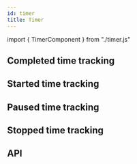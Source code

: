```yaml
---
id: timer
title: Timer
---
```


import { TimerComponent } from "./timer.js"

## Completed time tracking

<TimerComponent taskstatus="completed" />

## Started time tracking

<TimerComponent taskstatus="started" />

## Paused time tracking

<TimerComponent taskstatus="paused" />

## Stopped time tracking

<TimerComponent taskstatus="stopped" />

## API

<TimerComponent type="APItimer"  />